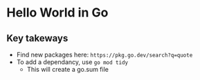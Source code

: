 # Hello World in Go

## Key takeways
- Find new packages here: `https://pkg.go.dev/search?q=quote`
- To add a dependancy, use `go mod tidy`
  - This will create a go.sum file